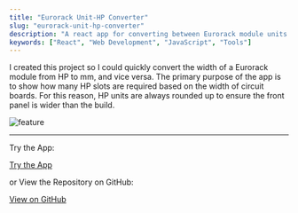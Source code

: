 ```yaml
---
title: "Eurorack Unit-HP Converter"
slug: "eurorack-unit-hp-converter"
description: "A react app for converting between Eurorack module units and HP"
keywords: ["React", "Web Development", "JavaScript", "Tools"]
---
```


I created this project so I could quickly convert the width of a Eurorack module from HP to mm, and vice versa. The primary purpose of the app is to show how many HP slots are required based on the width of circuit boards. For this reason, HP units are always rounded up to ensure the front panel is wider than the build.

![feature](/portfolio/project-images/eurorack-unit-hp-converter/feature.png)

---

Try the App:

<a className="btn btn-dark" href="https://gcoulby.github.io/Eurorack-Unit-HP-Converter/"  target="_blank" rel="noopener noreferrer"><i className="fa fa-globe"></i> Try the App</a>

or View the Repository on GitHub:

<a className="btn btn-dark" href="https://github.com/gcoulby/Eurorack-Unit-HP-Converter"  target="_blank" rel="noopener noreferrer"><i className="fa fa-github"></i> View on GitHub</a>
